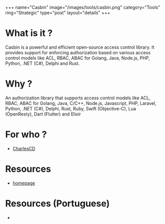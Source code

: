 +++
name="Casbin"
image="/images/tools/casbin.png"
category="Tools"
ring="Strategic"
type="post"
layout="details"
+++

# What is it ?
Casbin is a powerful and efficient open-source access control library. It provides support for enforcing authorization based on various access control models like ACL, RBAC, ABAC for Golang, Java, Node.js, PHP, Python, .NET (C#), Delphi and Rust.

# Why ?

An authorization library that supports access control models like ACL, RBAC, ABAC for Golang, Java, C/C++, Node.js, Javascript, PHP, Laravel, Python, .NET (C#), Delphi, Rust, Ruby, Swift (Objective-C), Lua (OpenResty), Dart (Flutter) and Elixir

# For who ?
* [CharlesCD](https://charlescd.io/)

# Resources
* [homepage](https://casbin.org/)

# Resources (Portuguese)
* 
